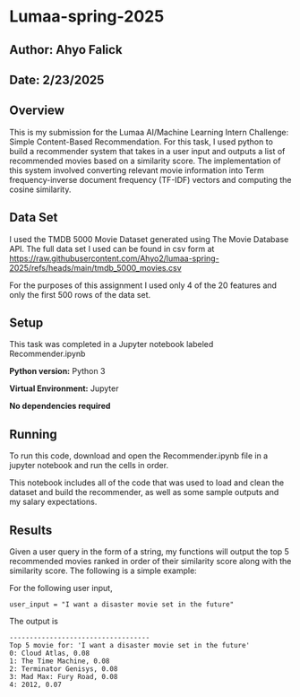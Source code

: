 # Lumaa-spring-2025
## Author: Ahyo Falick
## Date: 2/23/2025

## Overview
This is my submission for the Lumaa AI/Machine Learning Intern Challenge: Simple Content-Based Recommendation. For this task, I used python to build a recommender system that takes in a user input and outputs a list of recommended movies based on a similarity score. The implementation of this system involved converting relevant movie information into Term frequency-inverse document frequency (TF-IDF) vectors and computing the cosine similarity.

## Data Set
I used the TMDB 5000 Movie Dataset generated using The Movie Database API. The full data set I used can be found in csv form at https://raw.githubusercontent.com/Ahyo2/lumaa-spring-2025/refs/heads/main/tmdb_5000_movies.csv

For the purposes of this assignment I used only 4 of the 20 features and only the first 500 rows of the data set.

## Setup
This task was completed in a Jupyter notebook labeled Recommender.ipynb

**Python version:** Python 3

**Virtual Environment:** Jupyter

**No dependencies required**

## Running
To run this code, download and open the Recommender.ipynb file in a jupyter notebook and run the cells in order.

This notebook includes all of the code that was used to load and clean the dataset and build the recommender, as well as some sample outputs and my salary expectations.

## Results
Given a user query in the form of a string, my functions will output the top 5 recommended movies ranked in order of their similarity score along with the similarity score. The following is a simple example:

For the following user input,

`user_input = "I want a disaster movie set in the future"`

The output is
```
-----------------------------------
Top 5 movie for: 'I want a disaster movie set in the future'
0: Cloud Atlas, 0.08
1: The Time Machine, 0.08
2: Terminator Genisys, 0.08
3: Mad Max: Fury Road, 0.08
4: 2012, 0.07
```
